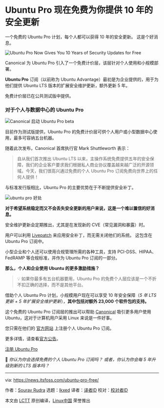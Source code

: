 [#]: subject: "Ubuntu Pro Now Gives You 10 Years of Security Updates for Free"
[#]: via: "https://news.itsfoss.com/ubuntu-pro-free/"
[#]: author: "Sourav Rudra https://news.itsfoss.com/author/sourav/"
[#]: collector: "lkxed"
[#]: translator: "KevinZonda"
[#]: reviewer: " "
[#]: publisher: " "
[#]: url: " "

Ubuntu Pro 现在免费为你提供 10 年的安全更新
======
一个免费的 Ubuntu Pro 计划，每个人都可以获得 10 年的安全更新。 这是个好消息。

![Ubuntu Pro Now Gives You 10 Years of Security Updates for Free][1]

Canonical 为 Ubuntu Pro 引入了一个免费计价层，该层针对个人使用和小规模部署。

**Ubuntu Pro** 订阅（以前称为 Ubuntu Advantage）最初是为企业提供的，用于为他们提供 Ubuntu LTS 版本的扩展安全维护更新，额外更新 5 年。

免费计价层已在公共测试版中提供。

### 对于个人与数据中心的 Ubuntu Pro

![Canonical 启动 Ubuntu Pro beta][2]

目前作为测试版提供，Ubuntu Pro 的免费计价层可供个人用户或小型数据中心使用，最多可容纳五台机器。

随着此次发布，Canonical 首席执行官 Mark Shuttleworth 表示：

> 自从我们首次推出 Ubuntu LTS 以来，主操作系统免费提供五年的安全保障，我们的企业客户要求我们根据私人商业协议覆盖越来越广泛的开源领域。今天，我们很高兴通过免费的个人 Ubuntu Pro 订阅免费向世界上的任何人提供！

与标准发行版相比，Ubuntu Pro 的主要优势在于不断提供安全补丁。

![ubuntu pro 好处][3]

**对于希望系统稳定而又不会丢失安全更新的用户来说，这是一个难以置信的好消息。**

安全维护更新会定期推出，尤其是在发现新的 CVE（常见漏洞和暴露）时。

用户可以利用 [Livepatch][4] 来应用安全补丁，而无需关闭他们的系统。 这包含在 Ubuntu Pro 订阅中。

小型企业和个人还可以使用合规管理所需的各种工具，支持 PCI-DSS、HIPAA、FedRAMP 等合规标准，并作为 Ubuntu Pro 订阅的一部分。

**那么，个人和企业使用 Ubuntu 的更多激励措施？**

> 💡 如果你最多有五台机器要用，Ubuntu Pro 的免费个人层应该是一个不折不扣正确的选择，而不是其他平台。

借助个人 Ubuntu Pro 计划，小规模用户现在可以享受 10 年安全保障（*5 年 LTS 更新 + 5 年扩展安全维护更新*），**其中包括对额外 23,000 个软件包的支持。**

这个免费的 Ubuntu Pro 订阅层的推出可以帮助 [Canonical][5] 吸引更多用户使用 Ubuntu，这对于计算机用户采用 Linux 来说是一件好事。

您只需在他们的 [官方网站][6] 上注册个人 Ubuntu Pro 订阅。

更多详情，请查看[官方公告][7]。

[注册 Ubuntu Pro][8]

💬 *你认为你会选择免费的个人 Ubuntu Pro 订阅吗？ 或者，你认为你会每 5 年升级到新的 LTS 版本吗？*

--------------------------------------------------------------------------------

via: https://news.itsfoss.com/ubuntu-pro-free/

作者：[Sourav Rudra][a]
选题：[lkxed][b]
译者：[译者ID](https://github.com/译者ID)
校对：[校对者ID](https://github.com/校对者ID)

本文由 [LCTT](https://github.com/LCTT/TranslateProject) 原创编译，[Linux中国](https://linux.cn/) 荣誉推出

[a]: https://news.itsfoss.com/author/sourav/
[b]: https://github.com/lkxed
[1]: https://news.itsfoss.com/content/images/size/w1200/2022/10/ubuntu-pro.jpg
[2]: https://youtu.be/qJL42AsfG6Q
[3]: https://news.itsfoss.com/content/images/2022/10/ubuntu-pro-benefits.png
[4]: https://ubuntu.com/security/livepatch
[5]: https://canonical.com/
[6]: https://ubuntu.com/pro
[7]: https://ubuntu.com//blog/ubuntu-pro-beta-release
[8]: https://ubuntu.com/pro
